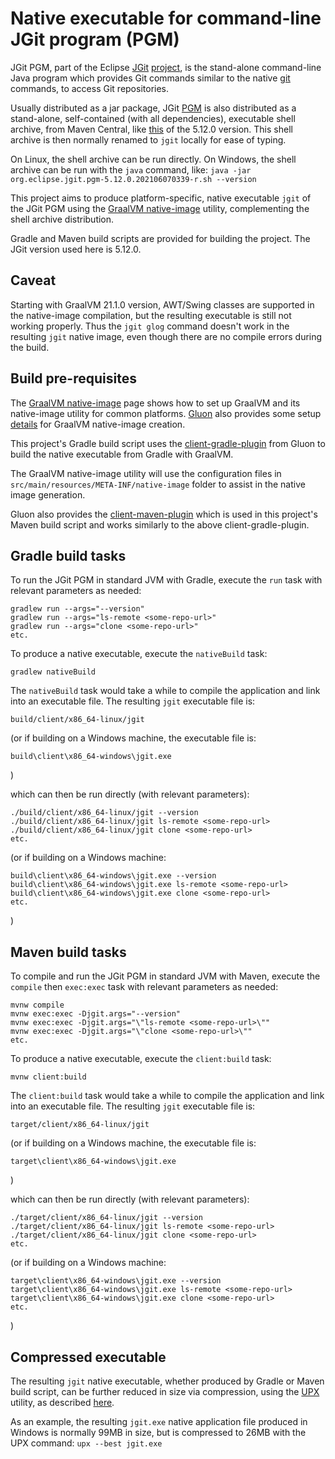 # Native executable for command-line JGit program (PGM)

JGit PGM, part of the Eclipse [JGit](https://github.com/eclipse/jgit) [project](http://www.eclipse.org/jgit/),
is the stand-alone command-line Java program which provides Git commands similar
to the native [git](https://git-scm.com) commands, to access Git repositories.

Usually distributed as a jar package, JGit [PGM](https://github.com/eclipse/jgit/tree/master/org.eclipse.jgit.pgm)
is also distributed as a stand-alone, self-contained (with all dependencies), executable shell archive,
from Maven Central, like
[this](https://repo1.maven.org/maven2/org/eclipse/jgit/org.eclipse.jgit.pgm/5.12.0.202106070339-r/org.eclipse.jgit.pgm-5.12.0.202106070339-r.sh)
of the 5.12.0 version. This shell archive is then normally renamed to `jgit` locally for ease of typing.

On Linux, the shell archive can be run directly.
On Windows, the shell archive can be run with the `java` command, like:
`java -jar org.eclipse.jgit.pgm-5.12.0.202106070339-r.sh --version`

This project aims to produce platform-specific, native executable `jgit` of the JGit PGM
using the [GraalVM native-image](https://www.graalvm.org/reference-manual/native-image) utility,
complementing the shell archive distribution.

Gradle and Maven build scripts are provided for building the project. The JGit version used here is 5.12.0.

## Caveat

Starting with GraalVM 21.1.0 version, AWT/Swing classes are supported in the native-image compilation,
but the resulting executable is still not working properly. Thus the `jgit glog` command doesn't work
in the resulting `jgit` native image, even though there are no compile errors during the build.

## Build pre-requisites

The [GraalVM native-image](https://www.graalvm.org/reference-manual/native-image) page
shows how to set up GraalVM and its native-image utility for common platforms.
[Gluon](https://gluonhq.com/) also provides some setup [details](https://docs.gluonhq.com/#_platforms)
for GraalVM native-image creation.

This project's Gradle build script uses the [client-gradle-plugin](https://github.com/gluonhq/client-gradle-plugin)
from Gluon to build the native executable from Gradle with GraalVM.

The GraalVM native-image utility will use the configuration files in
`src/main/resources/META-INF/native-image` folder to assist in the native image generation.

Gluon also provides the [client-maven-plugin](https://github.com/gluonhq/client-maven-plugin)
which is used in this project's Maven build script and works similarly to the above
client-gradle-plugin.

## Gradle build tasks

To run the JGit PGM in standard JVM with Gradle, execute the `run` task
with relevant parameters as needed:

	gradlew run --args="--version"
	gradlew run --args="ls-remote <some-repo-url>"
	gradlew run --args="clone <some-repo-url>"
	etc.

To produce a native executable, execute the `nativeBuild` task:

	gradlew nativeBuild

The `nativeBuild` task would take a while to compile the application and link into an executable file.
The resulting `jgit` executable file is:

	build/client/x86_64-linux/jgit

(or if building on a Windows machine, the executable file is:

	build\client\x86_64-windows\jgit.exe

)

which can then be run directly (with relevant parameters):

	./build/client/x86_64-linux/jgit --version
	./build/client/x86_64-linux/jgit ls-remote <some-repo-url>
	./build/client/x86_64-linux/jgit clone <some-repo-url>
	etc.

(or if building on a Windows machine:

	build\client\x86_64-windows\jgit.exe --version
	build\client\x86_64-windows\jgit.exe ls-remote <some-repo-url>
	build\client\x86_64-windows\jgit.exe clone <some-repo-url>
	etc.

)

## Maven build tasks

To compile and run the JGit PGM in standard JVM with Maven, execute the
`compile` then `exec:exec` task with relevant parameters as needed:

	mvnw compile
	mvnw exec:exec -Djgit.args="--version"
	mvnw exec:exec -Djgit.args="\"ls-remote <some-repo-url>\""
	mvnw exec:exec -Djgit.args="\"clone <some-repo-url>\""
	etc.

To produce a native executable, execute the `client:build` task:

	mvnw client:build

The `client:build` task would take a while to compile the application and link into an executable file.
The resulting `jgit` executable file is:

	target/client/x86_64-linux/jgit

(or if building on a Windows machine, the executable file is:

	target\client\x86_64-windows\jgit.exe

)

which can then be run directly (with relevant parameters):

	./target/client/x86_64-linux/jgit --version
	./target/client/x86_64-linux/jgit ls-remote <some-repo-url>
	./target/client/x86_64-linux/jgit clone <some-repo-url>
	etc.

(or if building on a Windows machine:

	target\client\x86_64-windows\jgit.exe --version
	target\client\x86_64-windows\jgit.exe ls-remote <some-repo-url>
	target\client\x86_64-windows\jgit.exe clone <some-repo-url>
	etc.

)

## Compressed executable

The resulting `jgit` native executable, whether produced by Gradle or Maven build script,
can be further reduced in size via compression, using the [UPX](https://upx.github.io) utility,
as described [here](https://medium.com/graalvm/compressed-graalvm-native-images-4d233766a214).

As an example, the resulting `jgit.exe` native application file produced in Windows is
normally 99MB in size, but is compressed to 26MB with the UPX command: `upx --best jgit.exe`

